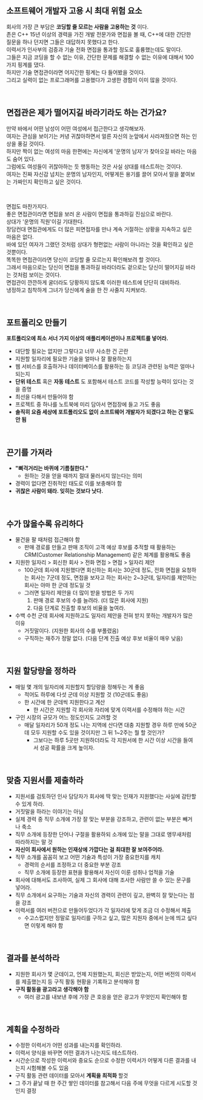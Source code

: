 ## 소프트웨어 개발자 고용 시 최대 위험 요소

회사의 가장 큰 부담은 **코딩할 줄 모르는 사람을 고용하는 것** 이다.  
존은 C++ 15년 이상의 경력을 가진 개발 전문가와 면접을 볼 때, C++에 대한 간단한 질문을 하나 던지면 그들은 대답하지 못했다고 한다.  
이력서가 인사부의 검증과 기술 전화 면접을 통과할 정도로 훌륭했는데도 말이다.  
그들은 지금 코딩을 할 수 없는 이유, 간단한 문제를 해결할 수 없는 이유에 대해서 100가지 핑계를 댔다.  
하지만 기술 면접관이라면 어지간한 핑계는 다 들어봤을 것이다.  
그리고 실력이 없는 프로그래머를 고용했다가 고생한 경험이 이미 많을 것이다.

<br>

## 면접관은 제가 떨어지길 바라기라도 하는 건가요?

만약 바에서 어떤 남성이 어떤 여성에서 접근한다고 생각해보자.  
여자는 관심을 보이기는 커녕 귀찮아하면서 얼른 자신의 눈앞에서 사라져줬으면 하는 인상을 풍길 것이다.  
하지만 짝이 없는 여성의 마음 한편에는 자신에게 '운명의 남자'가 찾아오길 바라는 마음도 숨어 있다.  
그럼에도 여성들이 귀찮아하는 듯 행동하는 것은 사실 상대를 테스트하는 것이다.  
여자는 진짜 자신감 넘치는 운명의 남자인지, 어떻게든 용기를 끌어 모아서 말을 붙여보는 가짜인지 확인하고 싶은 것이다.

<br>

면접도 마찬가지다.  
좋은 면접관이라면 면접을 보러 온 사람이 면접을 통과하길 진심으로 바란다.  
상대가 '운명의 직원'이길 기대한다.  
장담컨대 면접관에게도 더 많은 피면접자를 만나 계속 거절하는 상황을 지속하고 싶은 마음은 없다.  
바에 있던 여자가 그랬던 것처럼 상대가 형편없는 사람이 아니라는 것을 확인하고 싶은 것뿐이다.  
똑똑한 면접관이라면 당신이 코딩할 줄 모르는지 확인해보려 할 것이다.  
그래서 마음으로는 당신이 면접을 통과하길 바라더라도 겉으로는 당신이 떨어지길 바라는 것처럼 보이는 것이다.  
면접관이 깐깐하게 굴더라도 당황하지 않도록 이러한 테스트에 단단히 대비하라.  
냉정하고 침착하게 그녀가 당신에게 술을 한 잔 사줄지 지켜보라.

<br>

## 포트폴리오 만들기

**포트폴리오에 최소 서너 가지 이상의 애플리케이션이나 프로젝트를 넣어라.**

- 대단할 필요는 없지만 그렇다고 너무 사소한 건 곤란
- 지원할 일자리에 필요한 기술을 얼마나 잘 활용하는지
- 웹 서비스를 호출하거나 데이터베이스를 활용하는 등 코딩과 관련된 능력은 얼마나 되는지
- **단위 테스트** 혹은 **자동 테스트** 도 포함해서 테스트 코드를 작성할 능력이 있다는 것을 증명
- 최선을 다해서 만들어야 함
- 프로젝트 중 하나를 노트북에 미리 담아서 면접장에 들고 가도 좋음
- **솔직히 요즘 세상에 포트폴리오도 없이 소프트웨어 개발자가 되겠다고 하는 건 말도 안 됨**

<br>

## 끈기를 가져라

- **"삐걱거리는 바퀴에 기름칠한다."**
  - 원하는 것을 얻을 때까지 절대 물러서지 않는다는 의미
- 경력이 없다면 진취적인 태도로 이를 보충해야 함
- **귀찮은 사람이 돼라. 잊히는 것보다 낫다.**

<br>

## 수가 많을수록 유리하다

- 물건을 팔 때처럼 접근해야 함
  - 판매 경로를 만들고 판매 조직이 고객 예상 후보를 추적할 때 활용하는 CRM(Customer Relationship Management) 같은 체계를 활용해도 좋음
- 지원한 일자리 > 회신한 회사 > 전화 면접 > 면접 > 일자리 제안
  - 100군데 회사에 지원했다면 회신하는 회사는 30군데 정도, 전화 면접을 요청하는 회사는 7군데 정도, 면접을 보자고 하는 회사는 2~3군데, 일자리를 제안하는 회사는 아마 한 군데 정도일 것
  - 그러면 일자리 제안을 더 많이 받을 방법은 두 가지
    1. 판매 경로 후보의 수를 늘려라. (더 많은 회사에 지원)
    2. 다음 단계로 진출할 후보의 비율을 높여라.
- 수백 수천 군데 회사에 지원하고도 일자리 제안을 전혀 받지 못하는 개발자가 많은 이유
  - 거짓말이다. (지원한 회사의 수를 부풀렸음)
  - 구직하는 재주가 정말 없다. (다음 단계 진출 예상 후보 비율이 매우 낮음)

<br>

## 지원 할당량을 정하라

- 매일 몇 개의 일자리에 지원할지 할당량을 정해두는 게 좋음
  - 적어도 하루에 다섯 군데 이상 지원할 것 (10군데도 좋음)
  - 한 시간에 한 군데씩 지원한다고 계산
    - 한 시간은 지원할 각 회사와 자리에 맞게 이력서를 수정해야 하는 시간
- 구인 시장의 규모가 어느 정도인지도 고려할 것
  - 매달 일자리가 50개 정도 나는 지역에 산다면 대충 지원할 경우 하루 만에 50군데 모두 지원할 수도 있을 것이지만 그 뒤 1~2주는 뭘 할 것인가?
    - 그보다는 하루 5곳만 지원하더라도 각 지원서에 한 시간 이상 시간을 들여서 성공 확률을 크게 높이자.

<br>

## 맞춤 지원서를 제출하라

- 지원서를 검토하던 인사 담당자가 회사에 딱 맞는 인재가 지원했다는 사실에 감탄할 수 있게 하라.
- 거짓말을 하라는 이야기는 아님
- 실제 경력 중 직무 소개에 가장 잘 맞는 부분을 강조하고, 관련이 없는 부분은 빼거나 축소
- 직무 소개에 등장한 단어나 구절을 활용하되 소개에 있는 말을 그대로 앵무새처럼 따라하지는 말 것
- **자신이 회사에서 원하는 인재상에 가깝다는 걸 최대한 잘 보여주어라.**
- 직무 소개를 꼼꼼히 보고 어떤 기술과 특성이 가장 중요한지를 캐치
  - 경력의 순서를 조정하고 더 중요한 부분 강조
  - 직무 소개에 등장한 표현을 활용해서 자신이 이룬 성취나 업적을 기술
- 회사에 대해서도 조사하여, 실제 그 회사에 대해 조사한 사람만 쓸 수 있는 문구를 넣어라.
- 직무 소개에서 요구하는 기술과 자신의 경력이 관련이 깊고, 완벽히 잘 맞는다는 점을 강조
- 이력서를 여러 버전으로 만들어두었다가 각 일자리에 맞게 조금 더 수정해서 제출
  - 수고스럽지만 정말로 일자리를 구하고 싶고, 많은 지원자 중에서 눈에 띄고 싶다면 이렇게 해야 함

<br>

## 결과를 분석하라

- 지원한 회사가 몇 군데이고, 언제 지원했는지, 회신은 받았는지, 어떤 버전의 이력서를 제출했는지 등 구직 활동 현황을 기록하고 분석해야 함
- **구직 활동을 광고라고 생각해야 함**
  - 여러 광고를 내보낸 후에 가장 큰 호응을 얻은 광고가 무엇인지 확인해야 함

<br>

## 계획을 수정하라

- 수정한 이력서가 어떤 성과를 내는지를 확인하라.
- 이력서 양식을 바꾸면 어떤 결과가 나는지도 테스트하라.
- 시간순으로 작성한 이력서와 중요도 순으로 수정한 이력서가 어떻게 다른 결과를 내는지 시험해볼 수도 있음
- 구직 활동 관련 데이터를 모아서 **계획을 최적화** 할것
- 그 주가 끝날 때 한 주간 쌓인 데이터를 참고해서 다음 주에 무엇을 다르게 시도할 것인지 결정
